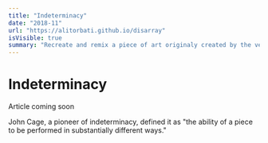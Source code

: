 ```yaml
---
title: "Indeterminacy"
date: "2018-11"
url: "https://alitorbati.github.io/disarray"
isVisible: true
summary: "Recreate and remix a piece of art originaly created by the venerable John Cage."
---
```


# Indeterminacy

Article coming soon

John Cage, a pioneer of indeterminacy, defined it as "the ability of a piece to be performed in substantially different ways."
